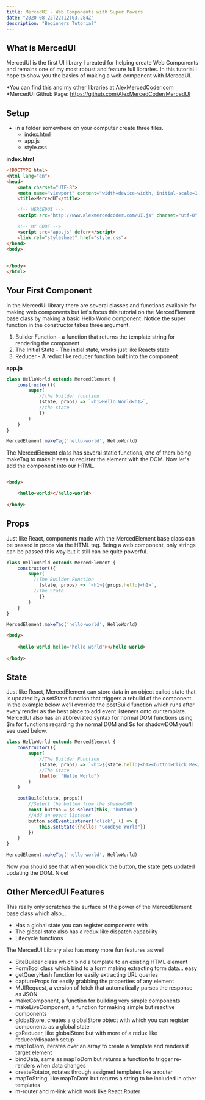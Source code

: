 ```yaml
---
title: MercedUI - Web Components with Super Powers
date: "2020-08-22T22:12:03.284Z"
description: "Beginners Tutorial"
---
```


## What is MercedUI

MercedUI is the first UI library I created for helping create Web Components and remains one of my most robust and feature full libraries. In this tutorial I hope to show you the basics of making a web component with MercedUI.

*You can find this and my other libraries at AlexMercedCoder.com
*MercedUI Github Page: https://github.com/AlexMercedCoder/MercedUI

## Setup

- in a folder somewhere on your computer create three files.
  - index.html
  - app.js
  - style.css

**index.html**

```html
<!DOCTYPE html>
<html lang="en">
<head>
    <meta charset="UTF-8">
    <meta name="viewport" content="width=device-width, initial-scale=1.0">
    <title>MercedUI</title>

    <!-- MERCEDUI -->
    <script src="http://www.alexmercedcoder.com/UI.js" charset="utf-8" defer></script>

    <!-- MY CODE -->
    <script src="app.js" defer></script>
    <link rel="stylesheet" href="style.css">
</head>
<body>
    
    
</body>
</html>
```

## Your First Component

In the MercedUI library there are several classes and functions available for making web components but let's focus this tutorial on the MercedElement base class by making a basic Hello World component. Notice the super function in the constructor takes three argument.

1. Builder Function - a function that returns the template string for rendering the component
2. The Initial State - The initial state, works just like Reacts state
3. Reducer - A redux like reducer function built into the component


**app.js**
```js
class HelloWorld extends MercedElement {
    constructor(){
        super(
            //the builder function
            (state, props) => `<h1>Hello World<h1>`,
            //the state
            {}
        )
    }
}

MercedElement.makeTag('hello-world', HelloWorld)
```

The MercedElement class has several static functions, one of them being makeTag to make it easy to register the element with the DOM. Now let's add the component into our HTML.

```html

<body>

    <hello-world></hello-world>
    
</body>

```

## Props

Just like React, components made with the MercedElement base class can be passed in props via the HTML tag. Being a web component, only strings can be passed this way but it still can be quite powerful.

```js
class HelloWorld extends MercedElement {
    constructor(){
        super(
          //The Builder Function
            (state, props) => `<h1>${props.hello}<h1>`,
          //The State
            {}
        )
    }
}

MercedElement.makeTag('hello-world', HelloWorld)
```

```html
<body>
    
    <hello-world hello="hello world"></hello-world>
    
</body>
```

## State

Just like React, MercedElement can store data in an object called state that is updated by a setState function that triggers a rebuild of the component. In the example below we'll override the postBuild function which runs after every render as the best place to add event listeners onto our template. MercedUI also has an abbreviated syntax for normal DOM functions using $m for functions regarding the normal DOM and $s for shadowDOM you'll see used below.

```js
class HelloWorld extends MercedElement {
    constructor(){
        super(
            //The Builder Function
            (state, props) => `<h1>${state.hello}<h1><button>Click Me</button>`,
            //The State
            {hello: "Hello World"}
        )
    }

    postBuild(state, props){
        //Select the button from the shadowDOM
        const button = $s.select(this, 'button')
        //Add an event listener
        button.addEventListener('click', () => {
            this.setState({hello: "Goodbye World"})
        })
    }
}

MercedElement.makeTag('hello-world', HelloWorld)

```

Now you should see that when you click the button, the state gets updated updating the DOM. Nice!

## Other MercedUI Features

This really only scratches the surface of the power of the MercedElement base class which also...

- Has a global state you can register components with
- The global state also has a redux like dispatch capability
- Lifecycle functions

The MercedUI Library also has many more fun features as well

- SiteBuilder class which bind a template to an existing HTML element
- FormTool class which bind to a form making extracting form data... easy
- getQueryHash function for easily extracting URL queries
- captureProps for easily grabbing the properties of any element
- MUIRequest, a version of fetch that automatically parses the response as JSON
- makeComponent, a function for building very simple components
- makeLiveComponent, a function for making simple but reactive components
- globalStore, creates a globalStore object with which you can register components as a global state
- gsReducer, like globalStore but with more of a redux like reducer/dispatch setup
- mapToDom, iterates over an array to create a template and renders it target element
- bindData, same as mapToDom but returns a function to trigger re-renders when data changes
- createRotator, rotates through assigned templates like a router
- mapToString, like mapToDom but returns a string to be included in other templates
- m-router and m-link which work like React Router
